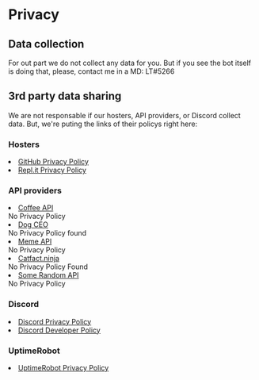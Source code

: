 # Privacy
## Data collection
For out part we do not collect any data for you. But if you see the bot itself is doing that, please, contact me in a MD: LT#5266

## 3rd party data sharing
We are not responsable if our hosters, API providers, or Discord collect data. But, we're puting the links of their policys right here:

### Hosters
<li><a href="https://github.com/site/privacy">GitHub Privacy Policy</a></li>
<li><a href="https://repl.it/site/privacy">Repl.it Privacy Policy</a></li>

### API providers
<li><a href="#">Coffee API</a></li>
No Privacy Policy
<li><a href="#">Dog CEO</a></li>
No Privacy Policy found
<li><a href="#">Meme API</a></li>
No Privacy Policy
<li><a href="#">Catfact.ninja</a></li>
No Privacy Policy Found
<li><a href="#">Some Random API</a></li>
No Privacy Policy

### Discord
<li><a href="https://discord.com/privacy">Discord Privacy Policy</a></li>
<li><a href="https://discord.com/developers/docs/policy">Discord Developer Policy</a></li>

### UptimeRobot
<li><a href="https://uptimerobot.com/privacy">UptimeRobot Privacy Policy</a></li>
